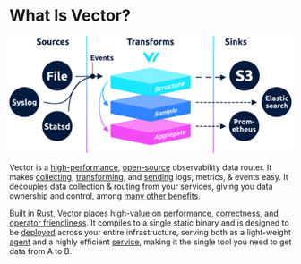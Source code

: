 # What Is Vector?

![](assets/components.svg)

Vector is a [high-performance](performance.md), [open-source](https://github.com/timberio/vector) observability data router. It makes [collecting](usage/configuration/sources/), [transforming](usage/configuration/transforms/), and [sending](usage/configuration/sinks/) logs, metrics, & events easy. It decouples data collection & routing from your services, giving you data ownership and control, among [many other benefits](use-cases/).

Built in [Rust](https://www.rust-lang.org/), Vector places high-value on [performance](performance.md), [correctness](correctness.md), and [operator friendliness](usage/administration/). It compiles to a single static binary and is designed to be [deployed](setup/deployment/) across your entire infrastructure, serving both as a light-weight [agent](setup/deployment/roles/agent.md) and a highly efficient [service](setup/deployment/roles/service.md), making it the single tool you need to get data from A to B.

